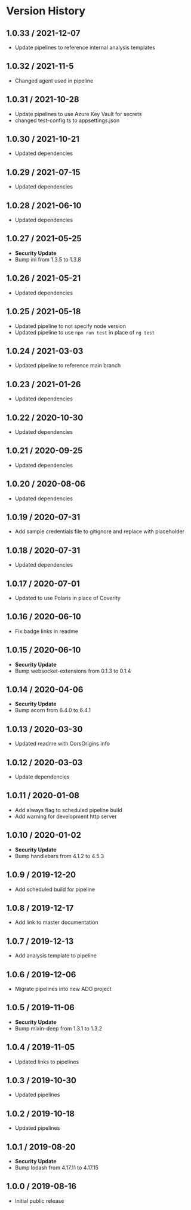 # Version History

## 1.0.33 / 2021-12-07

- Update pipelines to reference internal analysis templates

## 1.0.32 / 2021-11-5

- Changed agent used in pipeline

## 1.0.31 / 2021-10-28

- Update pipelines to use Azure Key Vault for secrets
- changed test-config.ts to appsettings.json

## 1.0.30 / 2021-10-21

- Updated dependencies

## 1.0.29 / 2021-07-15

- Updated dependencies

## 1.0.28 / 2021-06-10

- Updated dependencies

## 1.0.27 / 2021-05-25

- **Security Update**
- Bump ini from 1.3.5 to 1.3.8

## 1.0.26 / 2021-05-21

- Updated dependencies

## 1.0.25 / 2021-05-18

- Updated pipeline to not specify node version
- Updated pipeline to use `npm run test` in place of `ng test`

## 1.0.24 / 2021-03-03

- Updated pipeline to reference main branch

## 1.0.23 / 2021-01-26

- Updated dependencies

## 1.0.22 / 2020-10-30

- Updated dependencies

## 1.0.21 / 2020-09-25

- Updated dependencies

## 1.0.20 / 2020-08-06

- Updated dependencies

## 1.0.19 / 2020-07-31

- Add sample credentials file to gitignore and replace with placeholder

## 1.0.18 / 2020-07-31

- Updated dependencies

## 1.0.17 / 2020-07-01

- Updated to use Polaris in place of Coverity

## 1.0.16 / 2020-06-10

- Fix badge links in readme

## 1.0.15 / 2020-06-10

- **Security Update**
- Bump websocket-extensions from 0.1.3 to 0.1.4

## 1.0.14 / 2020-04-06

- **Security Update**
- Bump acorn from 6.4.0 to 6.4.1

## 1.0.13 / 2020-03-30

- Updated readme with CorsOrigins info

## 1.0.12 / 2020-03-03

- Update dependencies

## 1.0.11 / 2020-01-08

- Add always flag to scheduled pipeline build
- Add warning for development http server

## 1.0.10 / 2020-01-02

- **Security Update**
- Bump handlebars from 4.1.2 to 4.5.3

## 1.0.9 / 2019-12-20

- Add scheduled build for pipeline

## 1.0.8 / 2019-12-17

- Add link to master documentation

## 1.0.7 / 2019-12-13

- Add analysis template to pipeline

## 1.0.6 / 2019-12-06

- Migrate pipelines into new ADO project

## 1.0.5 / 2019-11-06

- **Security Update**
- Bump mixin-deep from 1.3.1 to 1.3.2

## 1.0.4 / 2019-11-05

- Updated links to pipelines

## 1.0.3 / 2019-10-30

- Updated pipelines

## 1.0.2 / 2019-10-18

- Updated pipelines

## 1.0.1 / 2019-08-20

- **Security Update**
- Bump lodash from 4.17.11 to 4.17.15

## 1.0.0 / 2019-08-16

- Initial public release
